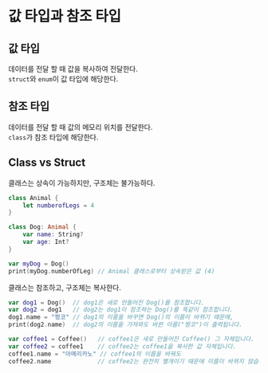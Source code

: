 # 값 타입과 참조 타입 

## 값 타입
데이터를 전달 할 때 값을 복사하여 전달한다.  
`struct`와 `enum`이 값 타입에 해당한다.

## 참조 타입 
데이터를 전달 할 때 값의 메모리 위치를 전달한다.  
`class`가 참조 타입에 해당한다. 


## Class vs Struct
클래스는 상속이 가능하지만, 구조체는 불가능하다.
```swift
class Animal {
	let numberofLegs = 4
}

class Dog: Animal {
	var name: String?
	var age: Int?
}

var myDog = Dog()
print(myDog.numberOfLeg) // Animal 클래스로부터 상속받은 값 (4)
```

클래스는 참조하고, 구조체는 복사한다.

```swift
var dog1 = Dog()  // dog1은 새로 만들어진 Dog()를 참조합니다.
var dog2 = dog1   // dog2는 dog1이 참조하는 Dog()를 똑같이 참조합니다.
dog1.name = "찡코" // dog1의 이름을 바꾸면 Dog()의 이름이 바뀌기 때문에,
print(dog2.name)  // dog2의 이름을 가져와도 바뀐 이름("찡코")이 출력됩니다.

var coffee1 = Coffee()   // coffee1은 새로 만들어진 Coffee() 그 자체입니다.
var coffee2 = coffee1    // coffee2는 coffee1을 복사한 값 자체입니다.
coffee1.name = "아메리카노" // coffee1의 이름을 바꿔도
coffee2.name             // coffee2는 완전히 별개이기 때문에 이름이 바뀌지 않습니다. (nil)
```